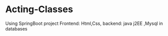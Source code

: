 # Acting-Classes
Using SpringBoot project   Frontend: Html,Css, backend: java j2EE ,Mysql in databases
